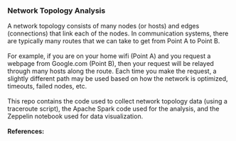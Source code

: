 <h3>Network Topology Analysis</h3>
A network topology consists of many nodes (or hosts) and edges (connections) that link each of the nodes. In communication systems, there are typically many routes that we can take to get from Point A to Point B. 
<br>
<br>For example, if you are on your home wifi (Point A) and you request a webpage from Google.com (Point B), then your request will be relayed through many hosts along the route. Each time you make the request, a slightly different path may be used based on how the network is optimized, timeouts, failed nodes, etc. 
<br>
<br>This repo contains the code used to collect network topology data (using a traceroute script), the Apache Spark code used for the analysis, and the Zeppelin notebook used for data visualization. 
<br>
<br><b>References:</b>
<br>
